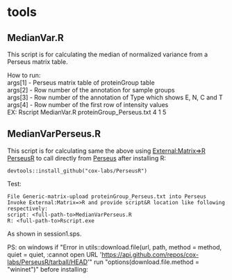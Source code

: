 # tools

## MedianVar.R
This script is for calculating the median of normalized variance from a Perseus matrix table.

How to run:<br/>
args[1] - Perseus matrix table of proteinGroup table<br/>
args[2] - Row number of the annotation for sample groups<br/>
args[3] - Row number of the annotation of Type which shows E, N, C and T<br/>
args[4] - Row number of the first row of intensity values<br/>
EX: Rscript MedianVar.R proteinGroup_Perseus.txt 4 1 5<br/>

## MedianVarPerseus.R
This script is for calculating same the above using [External:Matrix=>R](https://github.com/cox-labs/PluginInterop) [PerseusR](https://github.com/cox-labs/PerseusR) to call directly from [Perseus](https://maxquant.net/download_asset/perseus/1.6.15.0) after installing R: 
```
devtools::install_github("cox-labs/PerseusR")
```

Test:

```
File Generic-matrix-upload proteinGroup_Perseus.txt into Perseus 
Invoke External:Matrix=>R and provide script&R location like following respectively:
script: <full-path-to>MedianVarPerseus.R
R: <full-path-to>Rscript.exe
```
As shown in session1.sps.

PS: on windows if "Error in utils::download.file(url, path, method = method, quiet = quiet,  :cannot open URL 'https://api.github.com/repos/cox-labs/PerseusR/tarball/HEAD'" run "options(download.file.method = "wininet")" before installing:

